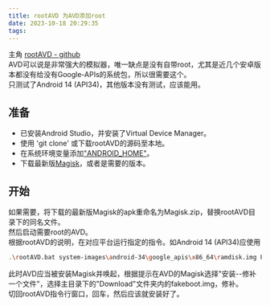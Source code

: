 ```yaml
---
title: rootAVD 为AVD添加root
date: 2023-10-18 20:29:35
tags:
---
```

主角 [rootAVD - github](https://github.com/newbit1/rootAVD)  
AVD可以说是非常强大的模拟器，唯一缺点是没有自带root，尤其是近几个安卓版本都没有给没有Google-APIs的系统包，所以很需要这个。  
只测试了Android 14 (API34)，其他版本没有测试，应该能用。  
## 准备
 - 已安装Android Studio，并安装了Virtual Device Manager。  
 - 使用 'git clone' 或下载rootAVD的源码至本地。  
 - 在系统环境变量添加["ANDROID_HOME"](https://github.com/newbit1/rootAVD#android_home)。  
 - 下载最新版[Magisk](https://github.com/topjohnwu/Magisk/releases)，或者是需要的版本。  
## 开始
如果需要，将下载的最新版Magisk的apk重命名为Magisk.zip，替换rootAVD目录下的同名文件。  
然后启动需要root的AVD。  
根据rootAVD的说明，在对应平台运行指定的指令。如Android 14 (API34)应使用  
```bash
.\rootAVD.bat system-images\android-34\google_apis\x86_64\ramdisk.img FAKEBOOTIMG
```
此时AVD应当被安装Magisk并唤起，根据提示在AVD的Magisk选择"安装--修补一个文件"，选择主目录下的"Download"文件夹内的fakeboot.img，修补。  
切回rootAVD指令行窗口，回车，然后应该就安装好了。  